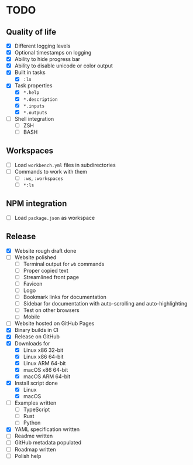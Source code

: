 # TODO

## Quality of life

- [x] Different logging levels
- [x] Optional timestamps on logging
- [x] Ability to hide progress bar
- [x] Ability to disable unicode or color output
- [x] Built in tasks
  - [x] `:ls`
- [x] Task properties
  - [x] `*.help`
  - [x] `*.description`
  - [x] `*.inputs`
  - [x] `*.outputs`
- [ ] Shell integration
  - [ ] ZSH
  - [ ] BASH

## Workspaces

- [ ] Load `workbench.yml` files in subdirectories
- [ ] Commands to work with them
  - [ ] `:ws`, `:workspaces`
  - [ ] `*:ls`

## NPM integration

- [ ] Load `package.json` as workspace

## Release

- [x] Website rough draft done
- [ ] Website polished
  - [ ] Terminal output for `wb` commands
  - [ ] Proper copied text
  - [ ] Streamlined front page
  - [ ] Favicon
  - [ ] Logo
  - [ ] Bookmark links for documentation
  - [ ] Sidebar for documentation with auto-scrolling and auto-highlighting
  - [ ] Test on other browsers
  - [ ] Mobile
- [ ] Website hosted on GitHub Pages
- [x] Binary builds in CI
- [x] Release on GitHub
- [x] Downloads for
  - [x] Linux x86 32-bit
  - [x] Linux x86 64-bit
  - [x] Linux ARM 64-bit
  - [x] macOS x86 64-bit
  - [x] macOS ARM 64-bit
- [x] Install script done
  - [x] Linux
  - [x] macOS
- [ ] Examples written
  - [ ] TypeScript
  - [ ] Rust
  - [ ] Python
- [x] YAML specification written
- [ ] Readme written
- [ ] GitHub metadata populated
- [ ] Roadmap written
- [ ] Polish help
